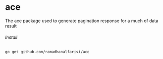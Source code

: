 # ace
The ace package used to generate pagination response for a much of data result

###### Install
`go get github.com/ramadhanalfarisi/ace`
